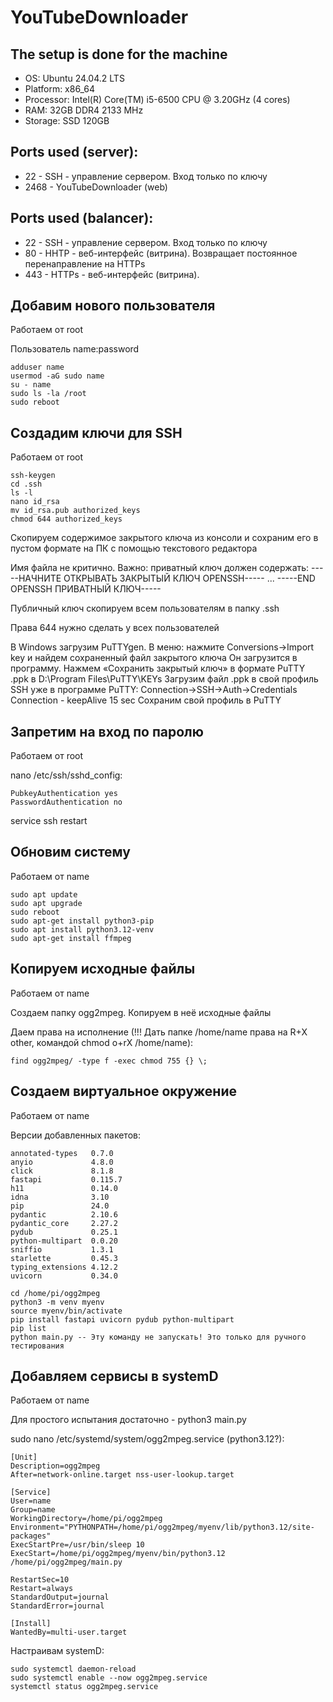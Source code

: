 # YouTubeDownloader

## The setup is done for the machine

- OS: Ubuntu 24.04.2 LTS
- Platform: x86_64
- Processor: Intel(R) Core(TM) i5-6500 CPU @ 3.20GHz (4 cores)
- RAM: 32GB DDR4 2133 MHz
- Storage: SSD 120GB

## Ports used (server):
- 22 - SSH - управление сервером. Вход только по ключу
- 2468 - YouTubeDownloader (web)

## Ports used (balancer):
- 22 - SSH - управление сервером. Вход только по ключу
- 80 - HHTP - веб-интерфейс (витрина). Возвращает постоянное перенаправление на HTTPs
- 443 - HTTPs - веб-интерфейс (витрина).

## Добавим нового пользователя
Работаем от root

Пользователь name:password

```
adduser name
usermod -aG sudo name
su - name
sudo ls -la /root
sudo reboot
```

## Создадим ключи для SSH
Работаем от root

```
ssh-keygen
cd .ssh
ls -l
nano id_rsa
mv id_rsa.pub authorized_keys
chmod 644 authorized_keys
```
Скопируем содержимое закрытого ключа из консоли и сохраним его в пустом формате на ПК с помощью текстового редактора

Имя файла не критично. Важно: приватный ключ должен содержать:
-----НАЧНИТЕ ОТКРЫВАТЬ ЗАКРЫТЫЙ КЛЮЧ OPENSSH----- ... -----END OPENSSH ПРИВАТНЫЙ КЛЮЧ-----

Публичный ключ скопируем всем пользователям в папку .ssh

Права 644 нужно сделать у всех пользователей

В Windows загрузим PuTTYgen. В меню: нажмите Conversions->Import key и найдем сохраненный файл закрытого ключа
Он загрузится в программу. Нажмем «Сохранить закрытый ключ» в формате PuTTY .ppk в D:\Program Files\PuTTY\KEYs
Загрузим файл .ppk в свой профиль SSH уже в программе PuTTY: Connection->SSH->Auth->Credentials
Connection - keepAlive 15 sec
Сохраним свой профиль в PuTTY

## Запретим на вход по паролю
Работаем от root

nano /etc/ssh/sshd_config:
```
PubkeyAuthentication yes
PasswordAuthentication no
```
service ssh restart

## Обновим систему
Работаем от name
```
sudo apt update
sudo apt upgrade
sudo reboot
sudo apt-get install python3-pip
sudo apt install python3.12-venv
sudo apt-get install ffmpeg
```

## Копируем исходные файлы
Работаем от name

Создаем папку ogg2mpeg. Копируем в неё исходные файлы

Даем права на исполнение (!!! Дать папке /home/name права на R+X other, командой chmod o+rX /home/name):
```
find ogg2mpeg/ -type f -exec chmod 755 {} \;
```

## Создаем виртуальное окружение
Работаем от name

Версии добавленных пакетов:
```
annotated-types   0.7.0
anyio             4.8.0
click             8.1.8
fastapi           0.115.7
h11               0.14.0
idna              3.10
pip               24.0
pydantic          2.10.6
pydantic_core     2.27.2
pydub             0.25.1
python-multipart  0.0.20
sniffio           1.3.1
starlette         0.45.3
typing_extensions 4.12.2
uvicorn           0.34.0
```

```
cd /home/pi/ogg2mpeg
python3 -m venv myenv
source myenv/bin/activate
pip install fastapi uvicorn pydub python-multipart
pip list
python main.py -- Эту команду не запускать! Это только для ручного тестирования
```

## Добавляем сервисы в systemD
Работаем от name

Для простого испытания достаточно - python3 main.py

sudo nano /etc/systemd/system/ogg2mpeg.service (python3.12?):
```
[Unit]
Description=ogg2mpeg
After=network-online.target nss-user-lookup.target

[Service]
User=name
Group=name
WorkingDirectory=/home/pi/ogg2mpeg
Environment="PYTHONPATH=/home/pi/ogg2mpeg/myenv/lib/python3.12/site-packages"
ExecStartPre=/usr/bin/sleep 10
ExecStart=/home/pi/ogg2mpeg/myenv/bin/python3.12 /home/pi/ogg2mpeg/main.py

RestartSec=10
Restart=always
StandardOutput=journal
StandardError=journal

[Install]
WantedBy=multi-user.target
```

Настраивам systemD:
```
sudo systemctl daemon-reload
sudo systemctl enable --now ogg2mpeg.service
systemctl status ogg2mpeg.service
```

